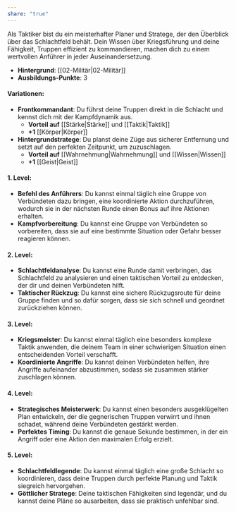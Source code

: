 ```yaml
---
share: "true"
---
```

Als Taktiker bist du ein meisterhafter Planer und Stratege, der den Überblick über das Schlachtfeld behält. Dein Wissen über Kriegsführung und deine Fähigkeit, Truppen effizient zu kommandieren, machen dich zu einem wertvollen Anführer in jeder Auseinandersetzung.  
  
- **Hintergrund**: [[02-Militär|02-Militär]]  
- **Ausbildungs-Punkte**: 3  
  
#### **Variationen:**  
  
- **Frontkommandant**: Du führst deine Truppen direkt in die Schlacht und kennst dich mit der Kampfdynamik aus.  
    - **Vorteil auf** [[Stärke|Stärke]] und [[Taktik|Taktik]]  
    - **+1** [[Körper|Körper]]  
- **Hintergrundstratege**: Du planst deine Züge aus sicherer Entfernung und setzt auf den perfekten Zeitpunkt, um zuzuschlagen.  
    - **Vorteil auf** [[Wahrnehmung|Wahrnehmung]] und [[Wissen|Wissen]]  
    - **+1** [[Geist|Geist]]  
  
#### **1. Level:**  
  
- **Befehl des Anführers**: Du kannst einmal täglich eine Gruppe von Verbündeten dazu bringen, eine koordinierte Aktion durchzuführen, wodurch sie in der nächsten Runde einen Bonus auf ihre Aktionen erhalten.  
- **Kampfvorbereitung**: Du kannst eine Gruppe von Verbündeten so vorbereiten, dass sie auf eine bestimmte Situation oder Gefahr besser reagieren können.  
  
#### **2. Level:**  
  
- **Schlachtfeldanalyse**: Du kannst eine Runde damit verbringen, das Schlachtfeld zu analysieren und einen taktischen Vorteil zu entdecken, der dir und deinen Verbündeten hilft.  
- **Taktischer Rückzug**: Du kannst eine sichere Rückzugsroute für deine Gruppe finden und so dafür sorgen, dass sie sich schnell und geordnet zurückziehen können.  
  
#### **3. Level:**  
  
- **Kriegsmeister**: Du kannst einmal täglich eine besonders komplexe Taktik anwenden, die deinem Team in einer schwierigen Situation einen entscheidenden Vorteil verschafft.  
- **Koordinierte Angriffe**: Du kannst deinen Verbündeten helfen, ihre Angriffe aufeinander abzustimmen, sodass sie zusammen stärker zuschlagen können.  
  
#### **4. Level:**  
  
- **Strategisches Meisterwerk**: Du kannst einen besonders ausgeklügelten Plan entwickeln, der die gegnerischen Truppen verwirrt und ihnen schadet, während deine Verbündeten gestärkt werden.  
- **Perfektes Timing**: Du kannst die genaue Sekunde bestimmen, in der ein Angriff oder eine Aktion den maximalen Erfolg erzielt.  
  
#### **5. Level:**  
  
- **Schlachtfeldlegende**: Du kannst einmal täglich eine große Schlacht so koordinieren, dass deine Truppen durch perfekte Planung und Taktik siegreich hervorgehen.  
- **Göttlicher Stratege**: Deine taktischen Fähigkeiten sind legendär, und du kannst deine Pläne so ausarbeiten, dass sie praktisch unfehlbar sind.